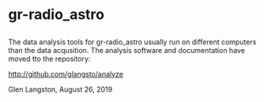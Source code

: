 # gr-radio_astro

##  

The data analysis tools for gr-radio_astro usually run on different computers than the data acqusition.   The analysis software and documentation have moved tto the repository:

http://github.com/glangsto/analyze


Glen Langston,  August 26, 2019

